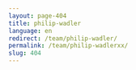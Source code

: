 ```yaml
---
layout: page-404
title: philip-wadler
language: en
redirect: /team/philip-wadler/
permalink: /team/philip-wadlerxx/
slug: 404
---
```

